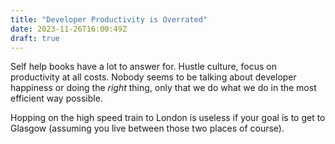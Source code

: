 ```yaml
---
title: "Developer Productivity is Overrated"
date: 2023-11-26T16:00:49Z
draft: true
---
```


Self help books have a lot to answer for. Hustle culture, focus on productivity at all costs. Nobody seems to be talking about developer happiness or doing the _right_ thing, only that we do what we do in the most efficient way possible.

Hopping on the high speed train to London is useless if your goal is to get to Glasgow (assuming you live between those two places of course).

